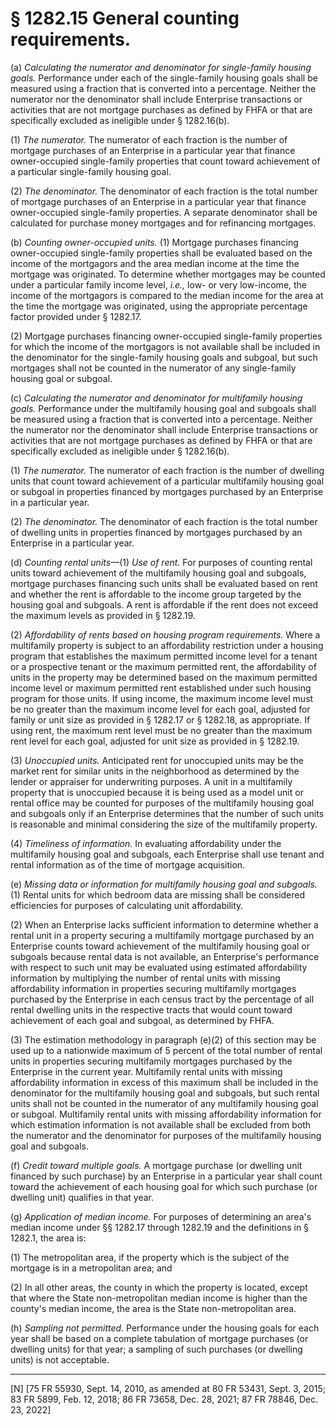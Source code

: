 # § 1282.15   General counting requirements.

(a) *Calculating the numerator and denominator for single-family housing goals.* Performance under each of the single-family housing goals shall be measured using a fraction that is converted into a percentage. Neither the numerator nor the denominator shall include Enterprise transactions or activities that are not mortgage purchases as defined by FHFA or that are specifically excluded as ineligible under § 1282.16(b).


(1) *The numerator.* The numerator of each fraction is the number of mortgage purchases of an Enterprise in a particular year that finance owner-occupied single-family properties that count toward achievement of a particular single-family housing goal.


(2) *The denominator.* The denominator of each fraction is the total number of mortgage purchases of an Enterprise in a particular year that finance owner-occupied single-family properties. A separate denominator shall be calculated for purchase money mortgages and for refinancing mortgages.


(b) *Counting owner-occupied units.* (1) Mortgage purchases financing owner-occupied single-family properties shall be evaluated based on the income of the mortgagors and the area median income at the time the mortgage was originated. To determine whether mortgages may be counted under a particular family income level, *i.e.,* low- or very low-income, the income of the mortgagors is compared to the median income for the area at the time the mortgage was originated, using the appropriate percentage factor provided under § 1282.17.


(2) Mortgage purchases financing owner-occupied single-family properties for which the income of the mortgagors is not available shall be included in the denominator for the single-family housing goals and subgoal, but such mortgages shall not be counted in the numerator of any single-family housing goal or subgoal.


(c) *Calculating the numerator and denominator for multifamily housing goals.* Performance under the multifamily housing goal and subgoals shall be measured using a fraction that is converted into a percentage. Neither the numerator nor the denominator shall include Enterprise transactions or activities that are not mortgage purchases as defined by FHFA or that are specifically excluded as ineligible under § 1282.16(b).


(1) *The numerator.* The numerator of each fraction is the number of dwelling units that count toward achievement of a particular multifamily housing goal or subgoal in properties financed by mortgages purchased by an Enterprise in a particular year.


(2) *The denominator.* The denominator of each fraction is the total number of dwelling units in properties financed by mortgages purchased by an Enterprise in a particular year.


(d) *Counting rental units*—(1) *Use of rent.* For purposes of counting rental units toward achievement of the multifamily housing goal and subgoals, mortgage purchases financing such units shall be evaluated based on rent and whether the rent is affordable to the income group targeted by the housing goal and subgoals. A rent is affordable if the rent does not exceed the maximum levels as provided in § 1282.19.


(2) *Affordability of rents based on housing program requirements.* Where a multifamily property is subject to an affordability restriction under a housing program that establishes the maximum permitted income level for a tenant or a prospective tenant or the maximum permitted rent, the affordability of units in the property may be determined based on the maximum permitted income level or maximum permitted rent established under such housing program for those units. If using income, the maximum income level must be no greater than the maximum income level for each goal, adjusted for family or unit size as provided in § 1282.17 or § 1282.18, as appropriate. If using rent, the maximum rent level must be no greater than the maximum rent level for each goal, adjusted for unit size as provided in § 1282.19.


(3) *Unoccupied units.* Anticipated rent for unoccupied units may be the market rent for similar units in the neighborhood as determined by the lender or appraiser for underwriting purposes. A unit in a multifamily property that is unoccupied because it is being used as a model unit or rental office may be counted for purposes of the multifamily housing goal and subgoals only if an Enterprise determines that the number of such units is reasonable and minimal considering the size of the multifamily property.


(4) *Timeliness of information.* In evaluating affordability under the multifamily housing goal and subgoals, each Enterprise shall use tenant and rental information as of the time of mortgage acquisition.


(e) *Missing data or information for multifamily housing goal and subgoals.* (1) Rental units for which bedroom data are missing shall be considered efficiencies for purposes of calculating unit affordability.


(2) When an Enterprise lacks sufficient information to determine whether a rental unit in a property securing a multifamily mortgage purchased by an Enterprise counts toward achievement of the multifamily housing goal or subgoals because rental data is not available, an Enterprise's performance with respect to such unit may be evaluated using estimated affordability information by multiplying the number of rental units with missing affordability information in properties securing multifamily mortgages purchased by the Enterprise in each census tract by the percentage of all rental dwelling units in the respective tracts that would count toward achievement of each goal and subgoal, as determined by FHFA.


(3) The estimation methodology in paragraph (e)(2) of this section may be used up to a nationwide maximum of 5 percent of the total number of rental units in properties securing multifamily mortgages purchased by the Enterprise in the current year. Multifamily rental units with missing affordability information in excess of this maximum shall be included in the denominator for the multifamily housing goal and subgoals, but such rental units shall not be counted in the numerator of any multifamily housing goal or subgoal. Multifamily rental units with missing affordability information for which estimation information is not available shall be excluded from both the numerator and the denominator for purposes of the multifamily housing goal and subgoals.




(f) *Credit toward multiple goals.* A mortgage purchase (or dwelling unit financed by such purchase) by an Enterprise in a particular year shall count toward the achievement of each housing goal for which such purchase (or dwelling unit) qualifies in that year.


(g) *Application of median income.* For purposes of determining an area's median income under §§ 1282.17 through 1282.19 and the definitions in § 1282.1, the area is:


(1) The metropolitan area, if the property which is the subject of the mortgage is in a metropolitan area; and


(2) In all other areas, the county in which the property is located, except that where the State non-metropolitan median income is higher than the county's median income, the area is the State non-metropolitan area.


(h) *Sampling not permitted.* Performance under the housing goals for each year shall be based on a complete tabulation of mortgage purchases (or dwelling units) for that year; a sampling of such purchases (or dwelling units) is not acceptable.



---

[N] [75 FR 55930, Sept. 14, 2010, as amended at 80 FR 53431, Sept. 3, 2015; 83 FR 5899, Feb. 12, 2018; 86 FR 73658, Dec. 28, 2021; 87 FR 78846, Dec. 23, 2022]




